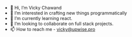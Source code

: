 - 👋 Hi, I’m Vicky Chawand
- 👀 I’m interested in crafting new things programmatically
- 🌱 I’m currently learning react.
- 💞️ I’m looking to collaborate on full stack projects.
- 📫 How to reach me - vicky@upwise.pro

<!---
VickyUpwise/VickyUpwise is a ✨ special ✨ repository because its `README.md` (this file) appears on your GitHub profile.
You can click the Preview link to take a look at your changes.
--->
